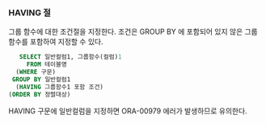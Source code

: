 ### HAVING 절

그룹 함수에 대한 조건절을 지정한다.  조건은 GROUP BY 에 포함되어 있지 않은 그룹함수를 포함하여 지정할 수 있다. 

```sql
   SELECT 일반컬럼1, 그룹함수(컬럼)1
     FROM 테이블명
  (WHERE 구문)
 GROUP BY 일반컬럼1
  (HAVING 그룹함수1 포함 조건)
(ORDER BY 정렬대상) 
```

HAVING 구문에 일반컬럼을 지정하면 ORA-00979 에러가 발생하므로 유의한다.